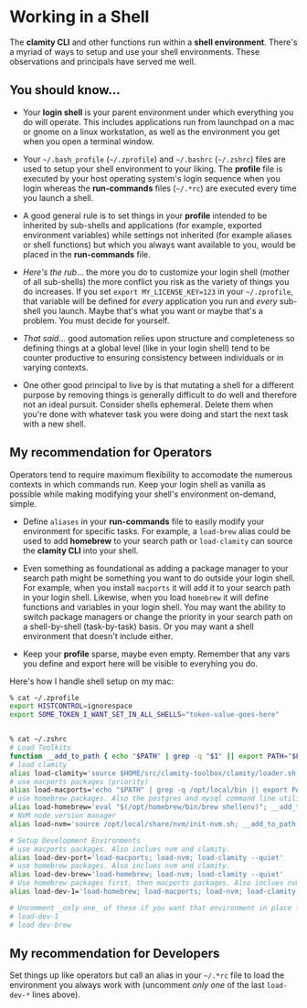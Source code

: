 # Working in a Shell

The **clamity CLI** and other functions run within a **shell environment**.
There's a myriad of ways to setup and use your shell environments. These
observations and principals have served me well.

## You should know...

- Your **login shell** is your parent environment under which everything you do
  will operate. This includes applications run from launchpad on a mac or gnome
  on a linux workstation, as well as the environment you get when you open a
  terminal window.

- Your `~/.bash_profile` (`~/.zprofile`) and `~/.bashrc` (`~/.zshrc`) files are
  used to setup your shell environment to your liking. The **profile** file is
  executed by your host operating system's login sequence when you login whereas
  the **run-commands** files (`~/.*rc`) are executed every time you launch a
  shell.

- A good general rule is to set things in your **profile** intended to be
  inherited by sub-shells and applications (for example, exported environment
  variables) while settings not inherited (for example aliases or shell
  functions) but which you always want available to you, would be placed in the
  **run-commands** file.

- _Here's the rub_... the more you do to customize your login shell (mother of
  all sub-shells) the more conflict you risk as the variety of things you do
  increases. If you set `export MY_LICENSE_KEY=123` in your `~/.zprofile`, that
  variable will be defined for _every_ application you run and _every_ sub-shell
  you launch. Maybe that's what you want or maybe that's a problem. You must
  decide for yourself.

- _That said..._ good automation relies upon structure and completeness so
  defining things at a global level (like in your login shell) tend to be
  counter productive to ensuring consistency between individuals or in varying
  contexts.

- One other good principal to live by is that mutating a shell for a different
  purpose by removing things is generally difficult to do well and therefore not
  an ideal pursuit. Consider shells ephemeral. Delete them when you're done with
  whatever task you were doing and start the next task with a new shell.

## My recommendation for Operators

Operators tend to require maximum flexibility to accomodate the numerous
contexts in which commands run. Keep your login shell as vanilla as possible
while making modifying your shell's environment on-demand, simple.

- Define `aliases` in your **run-commands** file to easily modify your
  environment for specific tasks. For example, a `load-brew` alias could be used
  to add **homebrew** to your search path or `load-clamity` can source the
  **clamity CLI** into your shell.

- Even something as foundational as adding a package manager to your search path
  might be something you want to do outside your login shell. For example, when
  you install `macports` it will add it to your search path in your login shell.
  Likewise, when you load `homebrew` it will define functions and variables in
  your login shell. You may want the ability to switch package managers or
  change the priority in your search path on a shell-by-shell (task-by-task)
  basis. Or you may want a shell environment that doesn't include either.

- Keep your **profile** sparse, maybe even empty. Remember that any vars you
  define and export here will be visible to everyhing you do.

Here's how I handle shell setup on my mac:

```sh
% cat ~/.zprofile
export HISTCONTROL=ignorespace
export SOME_TOKEN_I_WANT_SET_IN_ALL_SHELLS="token-value-goes-here"


% cat ~/.zshrc
# Load Toolkits
function __add_to_path { echo "$PATH" | grep -q "$1" || export PATH="$PATH:$1"; }
# load clamity
alias load-clamity='source $HOME/src/clamity-toolbox/clamity/loader.sh'
# use macports packages (priority)
alias load-macports='echo "$PATH" | grep -q /opt/local/bin || export PATH="/opt/local/bin:/opt/local/sbin:$PATH"'
# use homebrew packages. Also the postgres and mysql command line utilities
alias load-homebrew='eval "$(/opt/homebrew/bin/brew shellenv)"; __add_to_path /opt/homebrew/opt/libpq/bin; __add_to_path /opt/homebrew/opt/mysql-client/bin'
# NVM node version manager
alias load-nvm='source /opt/local/share/nvm/init-nvm.sh; __add_to_path ./node_modules/.bin'

# Setup Development Environments
# use macports packages. Also inclues nvm and clamity.
alias load-dev-port='load-macports; load-nvm; load-clamity --quiet'
# use homebrew packages. Also inclues nvm and clamity.
alias load-dev-brew='load-homebrew; load-nvm; load-clamity --quiet'
# Use homebrew packages first, then macports packages. Also inclues nvm and clamity.
alias load-dev-1='load-homebrew; load-macports; load-nvm; load-clamity --quiet'

# Uncomment _only one_ of these if you want that environment in place for all shells.
# load-dev-1
# load dev-brew
```

## My recommendation for Developers

Set things up like operators but call an alias in your `~/.*rc` file to load the
environment you always work with (uncomment _only one_ of the last `load-dev-*`
lines above).
